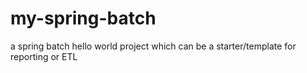 # my-spring-batch
a spring batch hello world project which can be a starter/template for reporting or ETL
